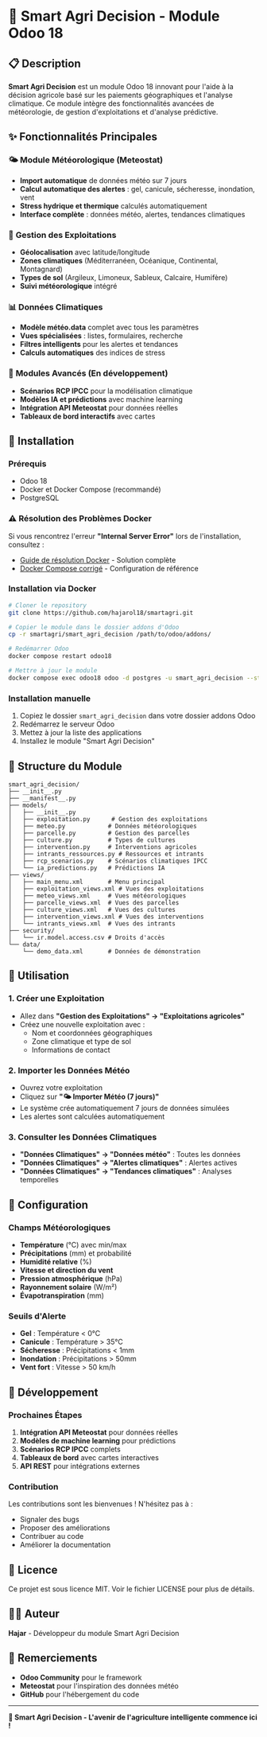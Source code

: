 # 🌾 Smart Agri Decision - Module Odoo 18

## 📋 Description

**Smart Agri Decision** est un module Odoo 18 innovant pour l'aide à la décision agricole basé sur les paiements géographiques et l'analyse climatique. Ce module intègre des fonctionnalités avancées de météorologie, de gestion d'exploitations et d'analyse prédictive.

## ✨ Fonctionnalités Principales

### 🌤️ **Module Météorologique (Meteostat)**
- **Import automatique** de données météo sur 7 jours
- **Calcul automatique des alertes** : gel, canicule, sécheresse, inondation, vent
- **Stress hydrique et thermique** calculés automatiquement
- **Interface complète** : données météo, alertes, tendances climatiques

### 🏡 **Gestion des Exploitations**
- **Géolocalisation** avec latitude/longitude
- **Zones climatiques** (Méditerranéen, Océanique, Continental, Montagnard)
- **Types de sol** (Argileux, Limoneux, Sableux, Calcaire, Humifère)
- **Suivi météorologique** intégré

### 📊 **Données Climatiques**
- **Modèle météo.data** complet avec tous les paramètres
- **Vues spécialisées** : listes, formulaires, recherche
- **Filtres intelligents** pour les alertes et tendances
- **Calculs automatiques** des indices de stress

### 🔬 **Modules Avancés (En développement)**
- **Scénarios RCP IPCC** pour la modélisation climatique
- **Modèles IA et prédictions** avec machine learning
- **Intégration API Meteostat** pour données réelles
- **Tableaux de bord interactifs** avec cartes

## 🚀 Installation

### Prérequis
- Odoo 18
- Docker et Docker Compose (recommandé)
- PostgreSQL

### ⚠️ Résolution des Problèmes Docker

Si vous rencontrez l'erreur **"Internal Server Error"** lors de l'installation, consultez :
- [Guide de résolution Docker](DOCKER_ISSUE_RESOLUTION.md) - Solution complète
- [Docker Compose corrigé](docker-compose-corrected.yml) - Configuration de référence

### Installation via Docker
```bash
# Cloner le repository
git clone https://github.com/hajarol18/smartagri.git

# Copier le module dans le dossier addons d'Odoo
cp -r smartagri/smart_agri_decision /path/to/odoo/addons/

# Redémarrer Odoo
docker compose restart odoo18

# Mettre à jour le module
docker compose exec odoo18 odoo -d postgres -u smart_agri_decision --stop-after-init
```

### Installation manuelle
1. Copiez le dossier `smart_agri_decision` dans votre dossier addons Odoo
2. Redémarrez le serveur Odoo
3. Mettez à jour la liste des applications
4. Installez le module "Smart Agri Decision"

## 📁 Structure du Module

```
smart_agri_decision/
├── __init__.py
├── __manifest__.py
├── models/
│   ├── __init__.py
│   ├── exploitation.py      # Gestion des exploitations
│   ├── meteo.py            # Données météorologiques
│   ├── parcelle.py         # Gestion des parcelles
│   ├── culture.py          # Types de cultures
│   ├── intervention.py     # Interventions agricoles
│   ├── intrants_ressources.py # Ressources et intrants
│   ├── rcp_scenarios.py    # Scénarios climatiques IPCC
│   └── ia_predictions.py   # Prédictions IA
├── views/
│   ├── main_menu.xml       # Menu principal
│   ├── exploitation_views.xml # Vues des exploitations
│   ├── meteo_views.xml     # Vues météorologiques
│   ├── parcelle_views.xml  # Vues des parcelles
│   ├── culture_views.xml   # Vues des cultures
│   ├── intervention_views.xml # Vues des interventions
│   └── intrants_views.xml  # Vues des intrants
├── security/
│   └── ir.model.access.csv # Droits d'accès
└── data/
    └── demo_data.xml       # Données de démonstration
```

## 🎯 Utilisation

### 1. Créer une Exploitation
- Allez dans **"Gestion des Exploitations" → "Exploitations agricoles"**
- Créez une nouvelle exploitation avec :
  - Nom et coordonnées géographiques
  - Zone climatique et type de sol
  - Informations de contact

### 2. Importer les Données Météo
- Ouvrez votre exploitation
- Cliquez sur **"🌤️ Importer Météo (7 jours)"**
- Le système crée automatiquement 7 jours de données simulées
- Les alertes sont calculées automatiquement

### 3. Consulter les Données Climatiques
- **"Données Climatiques" → "Données météo"** : Toutes les données
- **"Données Climatiques" → "Alertes climatiques"** : Alertes actives
- **"Données Climatiques" → "Tendances climatiques"** : Analyses temporelles

## 🔧 Configuration

### Champs Météorologiques
- **Température** (°C) avec min/max
- **Précipitations** (mm) et probabilité
- **Humidité relative** (%)
- **Vitesse et direction du vent**
- **Pression atmosphérique** (hPa)
- **Rayonnement solaire** (W/m²)
- **Évapotranspiration** (mm)

### Seuils d'Alerte
- **Gel** : Température < 0°C
- **Canicule** : Température > 35°C
- **Sécheresse** : Précipitations < 1mm
- **Inondation** : Précipitations > 50mm
- **Vent fort** : Vitesse > 50 km/h

## 🚧 Développement

### Prochaines Étapes
1. **Intégration API Meteostat** pour données réelles
2. **Modèles de machine learning** pour prédictions
3. **Scénarios RCP IPCC** complets
4. **Tableaux de bord** avec cartes interactives
5. **API REST** pour intégrations externes

### Contribution
Les contributions sont les bienvenues ! N'hésitez pas à :
- Signaler des bugs
- Proposer des améliorations
- Contribuer au code
- Améliorer la documentation

## 📝 Licence

Ce projet est sous licence MIT. Voir le fichier LICENSE pour plus de détails.

## 👨‍💻 Auteur

**Hajar** - Développeur du module Smart Agri Decision

## 🌟 Remerciements

- **Odoo Community** pour le framework
- **Meteostat** pour l'inspiration des données météo
- **GitHub** pour l'hébergement du code

---

**🌾 Smart Agri Decision - L'avenir de l'agriculture intelligente commence ici !**
